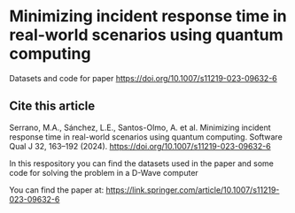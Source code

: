 # Minimizing incident response time in real-world scenarios using quantum computing
Datasets and code for paper https://doi.org/10.1007/s11219-023-09632-6

## Cite this article
Serrano, M.A., Sánchez, L.E., Santos-Olmo, A. et al. Minimizing incident response time in real-world scenarios using quantum computing. Software Qual J 32, 163–192 (2024). https://doi.org/10.1007/s11219-023-09632-6

In this respository you can find the datasets used in the paper and some code for solving the problem in a D-Wave computer

You can find the paper at: <https://link.springer.com/article/10.1007/s11219-023-09632-6>
